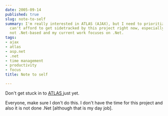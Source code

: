 ```yaml
---
date: 2005-09-14
published: true
slug: note-to-self
summary: I'm really interested in ATLAS (AJAX), but I need to prioritize my time.  I
  can't afford to get sidetracked by this project right now, especially since it's
  not .Net-based and my current work focuses on .Net.
tags:
- ajax
- atlas
- asp.net
- .net
- time management
- productivity
- focus
title: Note to self

---
```

Don't get stuck in to <a href="http://beta.asp.net/default.aspx?tabindex=7&amp;tabid=47" title="ATLAS AJAX Stuff">ATLAS </a>just yet.<p />Everyone, make sure I don't do this. I don't have the time for this project and also it is not done .Net [although that is my day job].<p />


